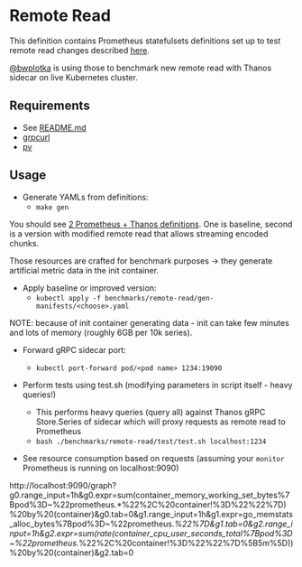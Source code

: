 # Remote Read

This definition contains Prometheus statefulsets definitions set up to test remote read changes described [here](https://docs.google.com/document/d/1JqrU3NjM9HoGLSTPYOvR217f5HBKBiJTqikEB9UiJL0/edit#).

[@bwplotka](https://bwplotka.dev/) is using those to benchmark new remote read with Thanos sidecar on live Kubernetes cluster.  

## Requirements

* See [README.md](/README.md#Prerequisites)
* [grpcurl](https://github.com/fullstorydev/grpcurl)
* [pv](https://linux.die.net/man/1/pv)

## Usage

* Generate YAMLs from definitions:
  * `make gen`

You should see [2 Prometheus + Thanos definitions](/benchmarks/remote-read/gen-manifests). One is baseline,
second is a version with modified remote read that allows streaming encoded chunks.

Those resources are crafted for benchmark purposes -> they generate artificial metric data in the init container.

* Apply baseline or improved version:
  * `kubectl apply -f benchmarks/remote-read/gen-manifests/<choose>.yaml`

NOTE: because of init container generating data - init can take few minutes and lots of memory (roughly 6GB per 10k series).

* Forward gRPC sidecar port:
  * `kubectl port-forward pod/<pod name> 1234:19090`

* Perform tests using test.sh (modifying parameters in script itself - heavy queries!)
  * This performs heavy queries (query all) against Thanos gRPC Store.Series of sidecar which will proxy
requests as remote read to Prometheus
  * `bash ./benchmarks/remote-read/test/test.sh localhost:1234`
  
* See resource consumption based on requests (assuming your `monitor` Prometheus is running on localhost:9090)

http://localhost:9090/graph?g0.range_input=1h&g0.expr=sum(container_memory_working_set_bytes%7Bpod%3D~%22prometheus.*%22%2C%20container!%3D%22%22%7D)%20by%20(container)&g0.tab=0&g1.range_input=1h&g1.expr=go_memstats_alloc_bytes%7Bpod%3D~%22prometheus.*%22%7D&g1.tab=0&g2.range_input=1h&g2.expr=sum(rate(container_cpu_user_seconds_total%7Bpod%3D~%22prometheus.*%22%2C%20container!%3D%22%22%7D%5B5m%5D))%20by%20(container)&g2.tab=0
